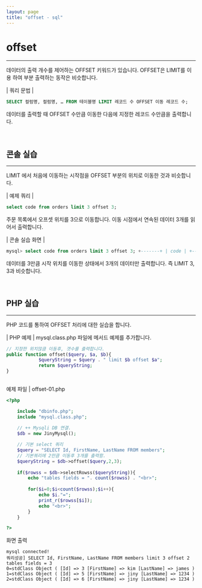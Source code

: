 ```yaml
---
layout: page
title: "offset - sql"
---
```


# offset
---
데이터의 출력 개수를 제어하는 OFFSET 키워드가 있습니다. OFFSET은 LIMIT를 이용 하여 부분 출력하는 동작은 비슷합니다.  

| 쿼리 문법 | 
```sql
SELECT 컬럼명, 컬럼명, … FROM 테이블명 LIMIT 레코드 수 OFFSET 이동 레코드 수; 
```

데이터를 출력할 때 OFFSET 수만큼 이동한 다음에 지정한 레코드 수만큼을 출력합니다.  

<br>

## 콘솔 실습 
---
LIMIT 에서 처음에 이동하는 시작점을 OFFSET 부분의 위치로 이동한 것과 비슷합니다.  

| 예제 쿼리 | 
```sql
select code from orders limit 3 offset 3; 
```

주문 목록에서 오프셋 위치를 3으로 이동합니다. 이동 시점에서 연속된 데이터 3개를 읽 어서 출력합니다.  

| 콘솔 실습 화면 | 
```sql
mysql> select code from orders limit 3 offset 3; +-------+ | code | +-------+ | O_004 | | O_005 | | O_006 | +-------+ 3 rows in set (0.00 sec) 
```

데이터를 3만큼 시작 위치를 이동한 상태에서 3개의 데이터만 출력합니다. 즉 LIMIT 3, 3과 비슷합니다.  

<br>

## PHP 실습 
---
PHP 코드를 통하여 OFFSET 처리에 대한 실습을 합니다. 

| PHP 예제 | 
mysql.class.php 파일에 메서드 예제를 추가합니다. 
```php
// 지정한 위치많큼 이동후, 갯수를 출력합니다.
public function offset($query, $a, $b){
            $queryString = $query . " limit $b offset $a";
            return $queryString; 
}
 
```

예제 파일 | offset-01.php 
```php
<?php

	include "dbinfo.php";
	include "mysql.class.php";
 
	// ++ Mysqli DB 연결.
	$db = new JinyMysql();

	// 기본 select 쿼리
	$query = "SELECT Id, FirstName, LastName FROM members";
	// 기본쿼리에 2만큼 이동후 3개를 출력함.
	$queryString = $db->offset($query,2,3);
    
	if($rowss = $db->selectRowss($queryString)){
		echo "tables fields = ". count($rowss) . "<br>";
 
		for($i=0;$i<count($rowss);$i++){
			echo $i."=";            
			print_r($rowss[$i]);
			echo "<br>";
		}
	}

?>

```

화면 출력 
```
mysql connected!
쿼리성공] SELECT Id, FirstName, LastName FROM members limit 3 offset 2
tables fields = 3
0=stdClass Object ( [Id] => 3 [FirstName] => kim [LastName] => james )
1=stdClass Object ( [Id] => 5 [FirstName] => jiny [LastName] => 1234 )
2=stdClass Object ( [Id] => 6 [FirstName] => jiny [LastName] => 1234 ) 
```
